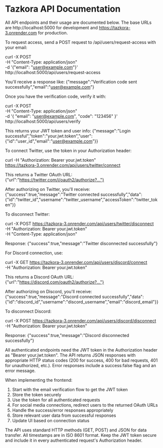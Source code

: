 # Tazkora API Documentation

All API endpoints and their usage are documented below. The base URLs are http://localhost:5000 for development and https://tazkora-3.onrender.com for production.

To request access, send a POST request to /api/users/request-access with your email:

curl -X POST \
  -H "Content-Type: application/json" \
  -d '{"email": "user@example.com"}' \
  http://localhost:5000/api/users/request-access

You'll receive a response like:
{"message":"Verification code sent successfully","email":"user@example.com"}

Once you have the verification code, verify it with:

curl -X POST \
  -H "Content-Type: application/json" \
  -d '{
    "email": "user@example.com",
    "code": "123456"
}' \
  http://localhost:5000/api/users/verify

This returns your JWT token and user info:
{"message":"Login successful","token":"your.jwt.token","user":{"id":"user_id","email":"user@example.com"}}

To connect Twitter, use the token in your Authorization header:

curl -H "Authorization: Bearer your.jwt.token" \
  https://tazkora-3.onrender.com/api/users/twitter/connect

This returns a Twitter OAuth URL:
{"url":"https://twitter.com/i/oauth2/authorize?..."}

After authorizing on Twitter, you'll receive:
{"success":true,"message":"Twitter connected successfully","data":{"id":"twitter_id","username":"twitter_username","accessToken":"twitter_token"}}

To disconnect Twitter:

curl -X POST https://tazkora-3.onrender.com/api/users/twitter/disconnect \
-H "Authorization: Bearer your.jwt.token" \
-H "Content-Type: application/json"

Response:
{"success":true,"message":"Twitter disconnected successfully"}

For Discord connection, use:

curl -X GET https://tazkora-3.onrender.com/api/users/discord/connect \
-H "Authorization: Bearer your.jwt.token"

This returns a Discord OAuth URL:
{"url":"https://discord.com/oauth2/authorize?..."}

After authorizing on Discord, you'll receive:
{"success":true,"message":"Discord connected successfully","data":{"id":"discord_id","username":"discord_username","email":"discord_email"}}

To disconnect Discord:

curl -X POST https://tazkora-3.onrender.com/api/users/discord/disconnect \
-H "Authorization: Bearer your.jwt.token"

Response:
{"success":true,"message":"Discord disconnected successfully"}

All authenticated endpoints need the JWT token in the Authorization header as "Bearer your.jwt.token". The API returns JSON responses with appropriate HTTP status codes (200 for success, 400 for bad requests, 401 for unauthorized, etc.). Error responses include a success:false flag and an error message.

When implementing the frontend:
1. Start with the email verification flow to get the JWT token
2. Store the token securely
3. Use the token for all authenticated requests
4. For social media connections, redirect users to the returned OAuth URLs
5. Handle the success/error responses appropriately
6. Store relevant user data from successful responses
7. Update UI based on connection status

The API uses standard HTTP methods (GET, POST) and JSON for data transfer. All timestamps are in ISO 8601 format. Keep the JWT token secure and include it in every authenticated request's Authorization header. 
